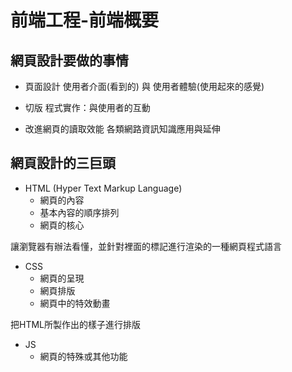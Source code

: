 # 前端工程-前端概要

## 網頁設計要做的事情
+ 頁面設計
使用者介面(看到的) 與 使用者體驗(使用起來的感覺)

+ 切版
程式實作：與使用者的互動

+ 改進網頁的讀取效能
各類網路資訊知識應用與延伸

## 網頁設計的三巨頭
+ HTML (Hyper Text Markup Language)
  + 網頁的內容
  + 基本內容的順序排列
  + 網頁的核心

讓瀏覽器有辦法看懂，並針對裡面的標記進行渲染的一種網頁程式語言

+ CSS
  + 網頁的呈現
  + 網頁排版
  + 網頁中的特效動畫

把HTML所製作出的樣子進行排版

+ JS
  + 網頁的特殊或其他功能